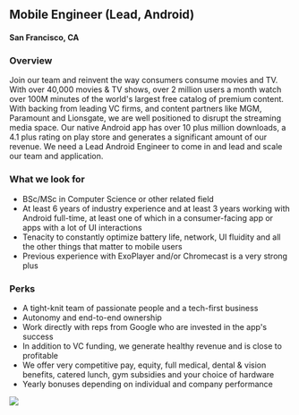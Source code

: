 ## Mobile Engineer (Lead, Android)
#### San Francisco, CA

### Overview
Join our team and reinvent the way consumers consume movies and TV. With over 40,000 movies & TV shows, over 2 million users a month watch over 100M minutes of the world's largest free catalog of premium content. With backing from leading VC firms, and content partners like MGM, Paramount and Lionsgate, we are well positioned to disrupt the streaming media space.
Our native Android app has over 10 plus million downloads, a 4.1 plus rating on play store and generates a significant amount of our revenue. We need a Lead Android Engineer to come in and lead and scale our team and application.

### What we look for
+	BSc/MSc in Computer Science or other related field
+	At least 6 years of industry experience and at least 3 years working with Android full-time, at least one of which in a consumer-facing app or apps with a lot of UI interactions
+	Tenacity to constantly optimize battery life, network, UI fluidity and all the other things that matter to mobile users
+	Previous experience with ExoPlayer and/or Chromecast is a very strong plus

### Perks
+	A tight-knit team of passionate people and a tech-first business
+	Autonomy and end-to-end ownership
+	Work directly with reps from Google who are invested in the app's success
+	In addition to VC funding, we generate healthy revenue and is close to profitable
+	We offer very competitive pay, equity, full medical, dental & vision benefits, catered lunch, gym subsidies and your choice of hardware
+	Yearly bonuses depending on individual and company performance


[<img src='https://dabuttonfactory.com/button.png?t=Learn+More&f=Calibri-Bold&ts=24&tc=fff&hp=20&vp=8&c=5&bgt=unicolored&bgc=29aafe'>](https://letsrockit.co/job/vhviasbuvg-mobile-engineer-lead-android)
